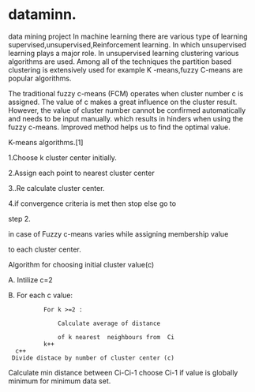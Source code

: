 # dataminn.
data mining project
In machine learning there are various type of learning supervised,unsupervised,Reinforcement learning.
In which unsupervised learning plays a major role. In unsupervised learning clustering various algorithms  are used.
Among all of the techniques the partition based clustering is extensively used for example K -means,fuzzy C-means  are popular algorithms.


The traditional fuzzy c-means (FCM) operates when cluster number c is assigned. 
The value of c makes a great influence on the cluster result. However, the value of cluster   number cannot be confirmed automatically and needs to be input manually.
which results in hinders when using the fuzzy c-means.
Improved method helps us to find the optimal value.


K-means algorithms.[1]

1.Choose k cluster center initially.

2.Assign each point to nearest cluster center

3..Re calculate cluster center.

4.if convergence criteria is met then stop else go to 

   step 2.

in case of Fuzzy c-means varies while assigning membership value

to each cluster center.

Algorithm for choosing initial cluster value(c)

A.	Intilize c=2

B.	For each c value:

              For k >=2 :
                  
                  Calculate average of distance 
                  
                  of k nearest  neighbours from  Ci 
              k++
      c++       
     Divide distace by number of cluster center (c)
Calculate min distance between Ci-Ci-1 choose 
  Ci-1 if value is globally minimum for minimum data set.



